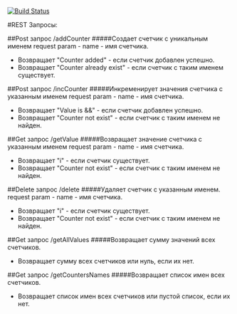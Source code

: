 [![Build Status](https://travis-ci.org/sah-lob/job4j.svg?branch=master)](https://travis-ci.org/sah-lob/job4j)
 
#REST Запросы:

##Post запрос /addCounter
#####Создает счетчик с уникальным именем
    request param - name - имя счетчика. 
   - Возвращает "Counter added" - если счетчик добавлен успешно.
   - Возвращает "Counter already exist" - если счетчик с таким именем существует.
   
##Post запрос /incCounter
#####Инкременирует значения счетчика с указанным именем
    request param - name - имя счетчика. 
   - Возвращает "Value is &&" - если счетчик добавлен успешно.
   - Возвращает "Counter not exist" - если счетчик с таким именем не найден.  
   
##Get запрос /getValue
#####Возвращает значение счетчика с указанным именем
    request param - name - имя счетчика. 
   - Возвращает "i" - если счетчик существует.
   - Возвращает "Counter not exist" - если счетчик с таким именем не найден.
   
##Delete запрос /delete
#####Удаляет счетчик с указанным именем.
    request param - name - имя счетчика. 
   - Возвращает "i" - если счетчик существует.
   - Возвращает "Counter not exist" - если счетчик с таким именем не найден.   


##Get запрос /getAllValues
#####Возвращает сумму значений всех счетчиков.
   - Возвращает сумму всех счетчиков или нуль, если их нет.

##Get запрос /getCountersNames
#####Возвращает список имен всех счетчиков.
   - Возвращает список имен всех счетчиков или пустой список, если их нет.

 

